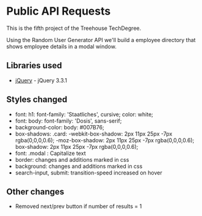 # Public API Requests

This is the fifth project of the Treehouse TechDegree.

Using the Random User Generator API we'll build a employee directory that shows employee details in a modal window.

## Libraries used

- [jQuery](https://code.jquery.com/jquery-3.3.1.min.js) - jQuery 3.3.1

## Styles changed

- font: h1: font-family: 'Staatliches', cursive; color: white;
- font: body: font-family: 'Dosis', sans-serif;
- background-color: body: #007B76;
- box-shadows: .card:
    -webkit-box-shadow: 2px 11px 25px -7px rgba(0,0,0,0.6);
    -moz-box-shadow: 2px 11px 25px -7px rgba(0,0,0,0.6);
    box-shadow: 2px 11px 25px -7px rgba(0,0,0,0.6);
- font: .modal : Capitalize text
- border: changes and additions marked in css
- background: changes and additions marked in css
- search-input, submit: transition-speed increased on hover

## Other changes

- Removed next/prev button if number of results = 1
